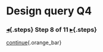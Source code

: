 <div class="top">

# Design query Q4
### [◂](command:katapod.loadPage?step7){.steps} Step 8 of 11 [▸](command:katapod.loadPage?step9){.steps}
</div>



[continue](command:katapod.loadPage?step9){.orange_bar}
